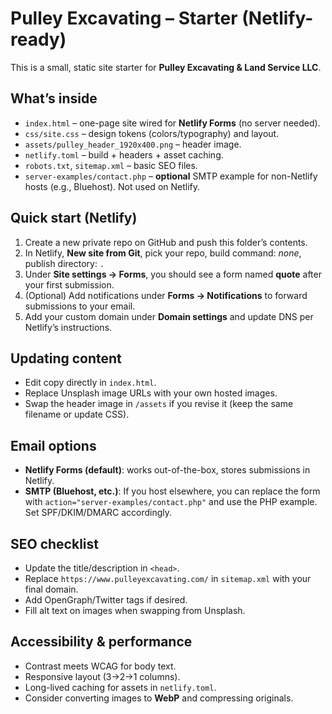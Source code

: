 
# Pulley Excavating – Starter (Netlify-ready)

This is a small, static site starter for **Pulley Excavating & Land Service LLC**.

## What’s inside
- `index.html` – one-page site wired for **Netlify Forms** (no server needed).
- `css/site.css` – design tokens (colors/typography) and layout.
- `assets/pulley_header_1920x400.png` – header image.
- `netlify.toml` – build + headers + asset caching.
- `robots.txt`, `sitemap.xml` – basic SEO files.
- `server-examples/contact.php` – **optional** SMTP example for non-Netlify hosts (e.g., Bluehost). Not used on Netlify.

## Quick start (Netlify)
1. Create a new private repo on GitHub and push this folder’s contents.
2. In Netlify, **New site from Git**, pick your repo, build command: _none_, publish directory: `.`
3. Under **Site settings → Forms**, you should see a form named **quote** after your first submission.
4. (Optional) Add notifications under **Forms → Notifications** to forward submissions to your email.
5. Add your custom domain under **Domain settings** and update DNS per Netlify’s instructions.

## Updating content
- Edit copy directly in `index.html`.
- Replace Unsplash image URLs with your own hosted images.
- Swap the header image in `/assets` if you revise it (keep the same filename or update CSS).

## Email options
- **Netlify Forms (default)**: works out-of-the-box, stores submissions in Netlify.
- **SMTP (Bluehost, etc.)**: If you host elsewhere, you can replace the form with `action="server-examples/contact.php"` and use the PHP example. Set SPF/DKIM/DMARC accordingly.

## SEO checklist
- Update the title/description in `<head>`.
- Replace `https://www.pulleyexcavating.com/` in `sitemap.xml` with your final domain.
- Add OpenGraph/Twitter tags if desired.
- Fill alt text on images when swapping from Unsplash.

## Accessibility & performance
- Contrast meets WCAG for body text.
- Responsive layout (3→2→1 columns).
- Long-lived caching for assets in `netlify.toml`.
- Consider converting images to **WebP** and compressing originals.
